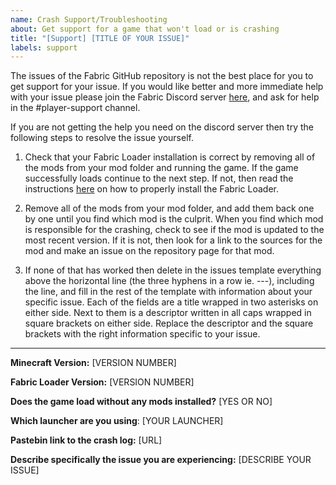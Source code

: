 ```yaml
---
name: Crash Support/Troubleshooting
about: Get support for a game that won't load or is crashing
title: "[Support] [TITLE OF YOUR ISSUE]"
labels: support
---
```

The issues of the Fabric GitHub repository is not the best place for you to get support for your issue. If you would like better and more immediate help with your issue please join the Fabric Discord server [here](https://discord.gg/v6v4pMv), and ask for help in the #player-support channel.

If you are not getting the help you need on the discord server then try the following steps to resolve the issue yourself.

1. Check that your Fabric Loader installation is correct by removing all of the mods from your mod folder and running the game. If the game successfully loads continue to the next step. If not, then read the instructions [here](https://fabricmc.net/wiki/install) on how to properly install the Fabric Loader.

2. Remove all of the mods from your mod folder, and add them back one by one until you find which mod is the culprit. When you find which mod is responsible for the crashing, check to see if the mod is updated to the most recent version. If it is not, then look for a link to the sources for the mod and make an issue on the repository page for that mod.

3. If none of that has worked then delete in the issues template everything above the horizontal line (the three hyphens in a row ie. ---), including the line, and fill in the rest of the template with information about your specific issue. Each of the fields are a title wrapped in two asterisks on either side. Next to them is a descriptor written in all caps wrapped in square brackets on either side. Replace the descriptor and the square brackets with the right information specific to your issue.

---

**Minecraft Version:** [VERSION NUMBER]

**Fabric Loader Version:** [VERSION NUMBER]

**Does the game load without any mods installed?** [YES OR NO]

**Which launcher are you using**: [YOUR LAUNCHER]

**Pastebin link to the crash log:** [URL]

**Describe specifically the issue you are experiencing:** [DESCRIBE YOUR ISSUE]
